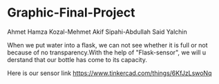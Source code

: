 # Graphic-Final-Project
Ahmet Hamza Kozal-Mehmet Akif Sipahi-Abdullah Said Yalchin

When we put water into a flask, we can not see whether it is full or not because of no transparency.With the help of "Flask-sensor", we will u derstand that our bottle has come to its capacity.

Here is our sensor link https://www.tinkercad.com/things/6KfJzLswoNq


